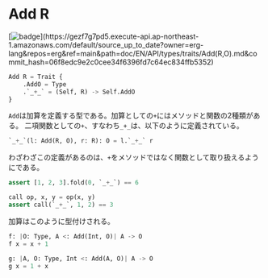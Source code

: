 # Add R

[![badge](https://img.shields.io/endpoint.svg?url=https%3A%2F%2Fgezf7g7pd5.execute-api.ap-northeast-1.amazonaws.com%2Fdefault%2Fsource_up_to_date%3Fowner%3Derg-lang%26repos%3Derg%26ref%3Dmain%26path%3Ddoc/EN/API/types/traits/Add(R,O).md%26commit_hash%3D06f8edc9e2c0cee34f6396fd7c64ec834ffb5352)](https://gezf7g7pd5.execute-api.ap-northeast-1.amazonaws.com/default/source_up_to_date?owner=erg-lang&repos=erg&ref=main&path=doc/EN/API/types/traits/Add(R,O).md&commit_hash=06f8edc9e2c0cee34f6396fd7c64ec834ffb5352)

```python
Add R = Trait {
    .AddO = Type
    .`_+_` = (Self, R) -> Self.AddO
}
```

`Add`は加算を定義する型である。加算としての`+`にはメソッドと関数の2種類がある。
二項関数としての`+`、すなわち`_+_`は、以下のように定義されている。

```python
`_+_`(l: Add(R, O), r: R): O = l.`_+_` r
```

わざわざこの定義があるのは、`+`をメソッドではなく関数として取り扱えるようにである。

```python
assert [1, 2, 3].fold(0, `_+_`) == 6

call op, x, y = op(x, y)
assert call(`_+_`, 1, 2) == 3
```

加算はこのように型付けされる。

```python
f: |O: Type, A <: Add(Int, O)| A -> O
f x = x + 1

g: |A, O: Type, Int <: Add(A, O)| A -> O
g x = 1 + x
```
